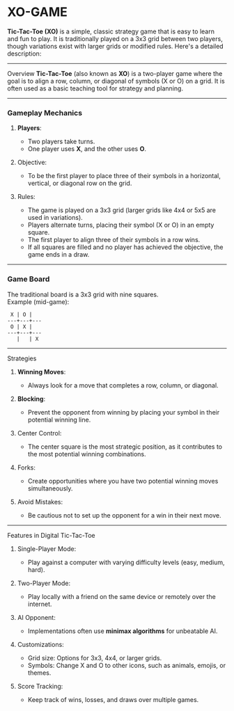 # XO-GAME
**Tic-Tac-Toe (XO)** is a simple, classic strategy game that is easy to learn and fun to play. It is traditionally played on a 3x3 grid between two players, though variations exist with larger grids or modified rules. Here's a detailed description:

---

Overview
**Tic-Tac-Toe** (also known as **XO**) is a two-player game where the goal is to align a row, column, or diagonal of symbols (X or O) on a grid. It is often used as a basic teaching tool for strategy and planning.

---

### **Gameplay Mechanics**
1. **Players**:
   - Two players take turns.
   - One player uses **X**, and the other uses **O**.

2. Objective:
   - To be the first player to place three of their symbols in a horizontal, vertical, or diagonal row on the grid.

3. Rules:
   - The game is played on a 3x3 grid (larger grids like 4x4 or 5x5 are used in variations).
   - Players alternate turns, placing their symbol (X or O) in an empty square.
   - The first player to align three of their symbols in a row wins.
   - If all squares are filled and no player has achieved the objective, the game ends in a draw.

---

### **Game Board**
The traditional board is a 3x3 grid with nine squares.  
Example (mid-game):

```
 X | O |  
---+---+---
 O | X |  
---+---+---
   |   | X
```

---

 Strategies
1. **Winning Moves**:
   - Always look for a move that completes a row, column, or diagonal.

2. **Blocking**:
   - Prevent the opponent from winning by placing your symbol in their potential winning line.

3. Center Control:
   - The center square is the most strategic position, as it contributes to the most potential winning combinations.

4. Forks:
   - Create opportunities where you have two potential winning moves simultaneously.

5. Avoid Mistakes:
   - Be cautious not to set up the opponent for a win in their next move.

---

Features in Digital Tic-Tac-Toe

1. Single-Player Mode:
   - Play against a computer with varying difficulty levels (easy, medium, hard).

2. Two-Player Mode:
   - Play locally with a friend on the same device or remotely over the internet.

3. AI Opponent:
   - Implementations often use **minimax algorithms** for unbeatable AI.

4. Customizations:
   - Grid size: Options for 3x3, 4x4, or larger grids.
   - Symbols: Change X and O to other icons, such as animals, emojis, or themes.

5. Score Tracking:
   - Keep track of wins, losses, and draws over multiple games.
